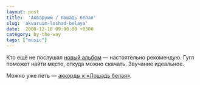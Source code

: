 ```yaml
---
layout: post
title:  'Акваруим / Лошадь белая'
slug: 'akvaruim-loshad-belaya'
date:  2008-12-10 09:00:00 +0300
category: by-the-way
tags: ["music"]
---
```


Кто ещё не послушал [новый альбом](http://aquarium.ru/discography/white_horse.html) — настоятельно рекомендую. Гугл поможет найти место, откуда можно скачать. Звучание идеальное.

Можно уже петь — [аккорды к «Лошадь белая»](http://rukeba.com/ra/2008/12/09/akvarium-loshad-belaya/).

